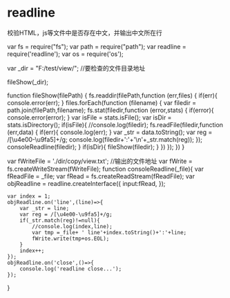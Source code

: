 # readline
校验HTML，js等文件中是否存在中文，并输出中文所在行

var fs = require("fs");
var path = require("path");
var readline = require('readline');
var os = require('os');

var _dir = "F:/test/view/";    //要检查的文件目录地址

fileShow(_dir);

function  fileShow(filePath) {
    fs.readdir(filePath,function (err,files) {
        if(err){
            console.error(err);
        }
        files.forEach(function (filename) {
            var filedir = path.join(filePath,filename);
            fs.stat(filedir,function (error,stats) {
                if(error){
                    console.error(error);
                }
                var isFile = stats.isFile();
                var isDir = stats.isDirectory();
                if(isFile){
                    //console.log(filedir);
                    fs.readFile(filedir,function (err,data) {
                        if(err){
                            console.log(err);
                        }
                        var _str = data.toString();
                        var reg = /[\u4e00-\u9fa5]+/g;
                        console.log(filedir+':'+'\n'+_str.match(reg));
                    });
                    consoleReadline(filedir);
                }
                if(isDir){
                    fileShow(filedir);
                }
            })
        });
    })
}

var fWriteFile = './dir/copy/view.txt'; //输出的文件地址
var fWrite = fs.createWriteStream(fWriteFile);
function consoleReadline(_file){
    var fReadFile = _file;
    var fRead = fs.createReadStream(fReadFile);
    var objReadline = readline.createInterface({
        input:fRead,
    });

    var index = 1;
    objReadline.on('line',(line)=>{
        var _str = line;
        var reg = /[\u4e00-\u9fa5]+/g;
        if(_str.match(reg)!=null){
            //console.log(index,line);
            var tmp =_file+ ' line'+index.toString()+':'+line;
            fWrite.write(tmp+os.EOL);
        }
        index++;
    });
    objReadline.on('close',()=>{
        console.log('readline close...');
    });
}


